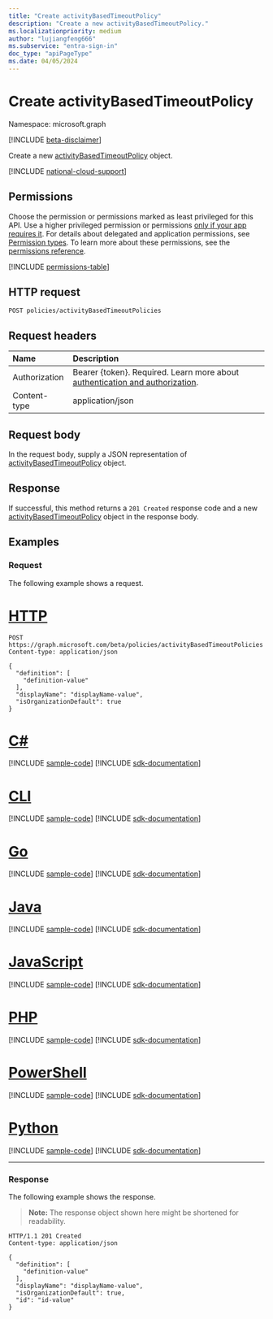 ```yaml
---
title: "Create activityBasedTimeoutPolicy"
description: "Create a new activityBasedTimeoutPolicy."
ms.localizationpriority: medium
author: "lujiangfeng666"
ms.subservice: "entra-sign-in"
doc_type: "apiPageType"
ms.date: 04/05/2024
---
```


# Create activityBasedTimeoutPolicy

Namespace: microsoft.graph

[!INCLUDE [beta-disclaimer](../../includes/beta-disclaimer.md)]

Create a new [activityBasedTimeoutPolicy](../resources/activitybasedtimeoutpolicy.md) object.

[!INCLUDE [national-cloud-support](../../includes/all-clouds.md)]

## Permissions

Choose the permission or permissions marked as least privileged for this API. Use a higher privileged permission or permissions [only if your app requires it](/graph/permissions-overview#best-practices-for-using-microsoft-graph-permissions). For details about delegated and application permissions, see [Permission types](/graph/permissions-overview#permission-types). To learn more about these permissions, see the [permissions reference](/graph/permissions-reference).

<!-- { "blockType": "permissions", "name": "activitybasedtimeoutpolicy_post_activitybasedtimeoutpolicies" } -->
[!INCLUDE [permissions-table](../includes/permissions/activitybasedtimeoutpolicy-post-activitybasedtimeoutpolicies-permissions.md)]

## HTTP request

<!-- { "blockType": "ignored" } -->

```http
POST policies/activityBasedTimeoutPolicies
```

## Request headers

| Name          | Description   |
|:--------------|:--------------|
|Authorization|Bearer {token}. Required. Learn more about [authentication and authorization](/graph/auth/auth-concepts).|
| Content-type | application/json |

## Request body

In the request body, supply a JSON representation of [activityBasedTimeoutPolicy](../resources/activitybasedtimeoutpolicy.md) object.

## Response

If successful, this method returns a `201 Created` response code and a new [activityBasedTimeoutPolicy](../resources/activitybasedtimeoutpolicy.md) object in the response body.

## Examples

### Request

The following example shows a request.

# [HTTP](#tab/http)
<!-- {
  "blockType": "request",
  "name": "create_activitybasedtimeoutpolicy_from_activitybasedtimeoutpolicies"
}-->

```http
POST https://graph.microsoft.com/beta/policies/activityBasedTimeoutPolicies
Content-type: application/json

{
  "definition": [
    "definition-value"
  ],
  "displayName": "displayName-value",
  "isOrganizationDefault": true
}
```

# [C#](#tab/csharp)
[!INCLUDE [sample-code](../includes/snippets/csharp/create-activitybasedtimeoutpolicy-from-activitybasedtimeoutpolicies-csharp-snippets.md)]
[!INCLUDE [sdk-documentation](../includes/snippets/snippets-sdk-documentation-link.md)]

# [CLI](#tab/cli)
[!INCLUDE [sample-code](../includes/snippets/cli/create-activitybasedtimeoutpolicy-from-activitybasedtimeoutpolicies-cli-snippets.md)]
[!INCLUDE [sdk-documentation](../includes/snippets/snippets-sdk-documentation-link.md)]

# [Go](#tab/go)
[!INCLUDE [sample-code](../includes/snippets/go/create-activitybasedtimeoutpolicy-from-activitybasedtimeoutpolicies-go-snippets.md)]
[!INCLUDE [sdk-documentation](../includes/snippets/snippets-sdk-documentation-link.md)]

# [Java](#tab/java)
[!INCLUDE [sample-code](../includes/snippets/java/create-activitybasedtimeoutpolicy-from-activitybasedtimeoutpolicies-java-snippets.md)]
[!INCLUDE [sdk-documentation](../includes/snippets/snippets-sdk-documentation-link.md)]

# [JavaScript](#tab/javascript)
[!INCLUDE [sample-code](../includes/snippets/javascript/create-activitybasedtimeoutpolicy-from-activitybasedtimeoutpolicies-javascript-snippets.md)]
[!INCLUDE [sdk-documentation](../includes/snippets/snippets-sdk-documentation-link.md)]

# [PHP](#tab/php)
[!INCLUDE [sample-code](../includes/snippets/php/create-activitybasedtimeoutpolicy-from-activitybasedtimeoutpolicies-php-snippets.md)]
[!INCLUDE [sdk-documentation](../includes/snippets/snippets-sdk-documentation-link.md)]

# [PowerShell](#tab/powershell)
[!INCLUDE [sample-code](../includes/snippets/powershell/create-activitybasedtimeoutpolicy-from-activitybasedtimeoutpolicies-powershell-snippets.md)]
[!INCLUDE [sdk-documentation](../includes/snippets/snippets-sdk-documentation-link.md)]

# [Python](#tab/python)
[!INCLUDE [sample-code](../includes/snippets/python/create-activitybasedtimeoutpolicy-from-activitybasedtimeoutpolicies-python-snippets.md)]
[!INCLUDE [sdk-documentation](../includes/snippets/snippets-sdk-documentation-link.md)]

---

### Response

The following example shows the response.

> **Note:** The response object shown here might be shortened for readability.

<!-- {
  "blockType": "response",
  "truncated": true,
  "@odata.type": "microsoft.graph.activityBasedTimeoutPolicy"
} -->

```http
HTTP/1.1 201 Created
Content-type: application/json

{
  "definition": [
    "definition-value"
  ],
  "displayName": "displayName-value",
  "isOrganizationDefault": true,
  "id": "id-value"
}
```

<!-- uuid: 16cd6b66-4b1a-43a1-adaf-3a886856ed98
2019-02-04 14:57:30 UTC -->
<!-- {
  "type": "#page.annotation",
  "description": "Create activityBasedTimeoutPolicy",
  "keywords": "",
  "section": "documentation",
  "tocPath": ""
}-->


